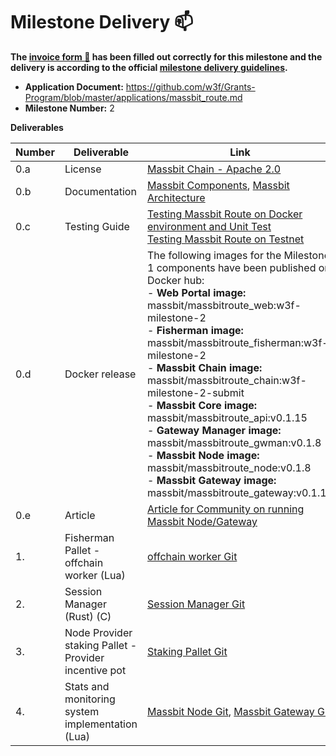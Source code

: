 # Milestone Delivery :mailbox:

**The [invoice form :pencil:](https://docs.google.com/forms/d/e/1FAIpQLSfmNYaoCgrxyhzgoKQ0ynQvnNRoTmgApz9NrMp-hd8mhIiO0A/viewform) has been filled out correctly for this milestone and the delivery is according to the official [milestone delivery guidelines](https://github.com/w3f/Grants-Program/blob/master/docs/milestone-deliverables-guidelines.md).**  

* **Application Document:** https://github.com/w3f/Grants-Program/blob/master/applications/massbit_route.md
* **Milestone Number:** 2

**Deliverables**

| Number | Deliverable                                                                       | Link                                                                                                                                                                                                                                                                                                                                                                                                                                                                                                                                                                                                           | Notes |
| ------ | --------------------------------------------------------------------------------- | -------------------------------------------------------------------------------------------------------------------------------------------------------------------------------------------------------------------------------------------------------------------------------------------------------------------------------------------------------------------------------------------------------------------------------------------------------------------------------------------------------------------------------------------------------------------------------------------------------------- | ----- |
| 0.a    | License                                                                           | [Massbit Chain - Apache 2.0 ](https://github.com/massbitprotocol/massbitchain/blob/main/LICENSE)                                                                                                                                                                                                                                                                                                                                                                                                                                                                                                               |       |
| 0.b    | Documentation                                                                     | [Massbit Components](https://docs.massbit.io/massbit-route-mbr/components), [Massbit Architecture](https://docs.massbit.io/massbit-route-mbr/architecture)                                                                                                                                                                                                                                                                                                                                                                                                                                                   |       |
| 0.c    | Testing Guide                                                                     | [Testing Massbit Route on Docker environment and Unit Test](https://github.com/massbitprotocol/w3f-testing-guide/tree/w3f-milestone-2)<br /> [Testing Massbit Route on Testnet](https://docs.massbit.io/massbit-route-mbr/guides)                                                                                                                                                                                                                                                                                                                                                                                                   |       |
| 0.d    | Docker release                                                                    | The following images for the Milestone 1 components have been published on Docker hub: <br /> - **Web Portal image:** massbit/massbitroute_web:w3f-milestone-2 <br />- **Fisherman image:** massbit/massbitroute_fisherman:w3f-milestone-2  <br />- **Massbit Chain image:** massbit/massbitroute_chain:w3f-milestone-2-submit  <br />- **Massbit Core image:** massbit/massbitroute_api:v0.1.15 <br />- **Gateway Manager image:** massbit/massbitroute_gwman:v0.1.8  <br />- **Massbit Node image:** massbit/massbitroute_node:v0.1.8 <br />- **Massbit Gateway image:** massbit/massbitroute_gateway:v0.1.11 |       |  |  |
| 0.e    | Article                                                                           | [Article for Community on running Massbit Node/Gateway](https://blog.massbit.io/launching-mbr-testnet-phase-ii-staking-with-rewards-2/)                                                                                                                                                                                                                                                                                                                                                                                                                                                                        |       |
| 1.     | Fisherman Pallet - offchain worker (Lua)                                                 | [offchain worker Git](https://github.com/massbitprotocol/massbitroute/tree/shamu)                                                                                                                                                                                                                                                                                                                                                                                                                                                                                                                                 |       |
| 2.     | Session Manager (Rust)	(C)                                                | [Session Manager Git](https://github.com/massbitprotocol/massbitroute_gwman/tree/shamu)                                                                                                                                                                                                                                                                                                                                                                                                                                                                                                                        |       |
| 3.     | Node Provider staking Pallet - Provider incentive pot                                      | [Staking Pallet Git](https://github.com/massbitprotocol/massbitroute_fisherman/tree/feature/grant-delivery)                                                                                                                                                                                                                                                                                                                                                                                                                                                                                                         |       |
| 4.     | Stats and monitoring system implementation  (Lua)                                                  | [Massbit Node Git](https://github.com/massbitprotocol/massbitroute_node/tree/shamu), [Massbit Gateway Git](https://github.com/massbitprotocol/massbitroute_gateway/tree/shamu)                                                                                                                                                                                                                                                                                                                                                                                                                                 |       |

